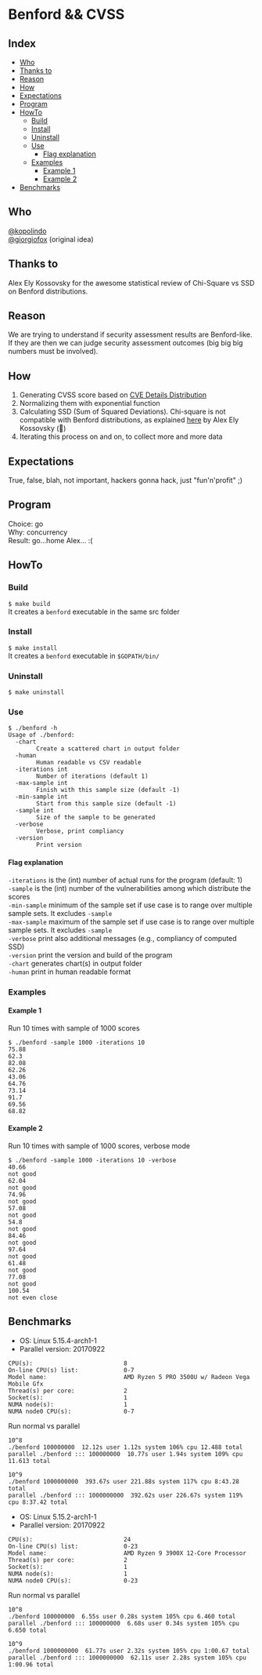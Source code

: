 # Benford && CVSS
## Index
- [Who](https://github.com/kopolindo/benford#who)
- [Thanks to](https://github.com/kopolindo/benford#thanks-to)
- [Reason](https://github.com/kopolindo/benford#reason)
- [How](https://github.com/kopolindo/benford#how)
- [Expectations](https://github.com/kopolindo/benford#expectations)
- [Program](https://github.com/kopolindo/benford#program)
- [HowTo](https://github.com/kopolindo/benford#howto)
	- [Build](https://github.com/kopolindo/benford#build)
	- [Install](https://github.com/kopolindo/benford#install)
	- [Uninstall](https://github.com/kopolindo/benford#uninstall)
	- [Use](https://github.com/kopolindo/benford#use)
		- [Flag explanation](https://github.com/kopolindo/benford#flag-explanation)
	- [Examples](https://github.com/kopolindo/benford#examples)
		- [Example 1](https://github.com/kopolindo/benford#example-1)
		- [Example 2](https://github.com/kopolindo/benford#example-2)
- [Benchmarks](https://github.com/kopolindo/benford#benchmarks)


## Who
[@kopolindo](https://github.com/kopolindo)  
[@giorgiofox](https://github.com/giorgiofox) (original idea)

## Thanks to
Alex Ely Kossovsky for the awesome statistical review of Chi-Square vs SSD on Benford distributions.

## Reason
We are trying to understand if security assessment results are Benford-like.  
If they are then we can judge security assessment outcomes (big big big numbers must be involved).  

## How
1. Generating CVSS score based on [CVE Details Distribution](https://www.cvedetails.com/cvss-score-distribution.php)
2. Normalizing them with exponential function
3. Calculating SSD (Sum of Squared Deviations). Chi-square is not compatible with Benford distributions, as explained [here](https://www.mdpi.com/2571-905X/4/2/27) by Alex Ely Kossovsky (:beer:)  
4. Iterating this process on and on, to collect more and more data

## Expectations
True, false, blah, not important, hackers gonna hack, just "fun'n'profit" ;)

## Program
Choice: go  
Why: concurrency  
Result: go...home Alex... :(  

## HowTo
### Build
`$ make build`  
It creates a `benford` executable in the same src folder

### Install
`$ make install`  
It creates a `benford` executable in `$GOPATH/bin/`

### Uninstall
`$ make uninstall`

### Use
```
$ ./benford -h
Usage of ./benford:
  -chart
        Create a scattered chart in output folder
  -human
        Human readable vs CSV readable
  -iterations int
        Number of iterations (default 1)
  -max-sample int
        Finish with this sample size (default -1)
  -min-sample int
        Start from this sample size (default -1)
  -sample int
        Size of the sample to be generated
  -verbose
        Verbose, print compliancy
  -version
        Print version
```

#### Flag explanation
`-iterations` is the (int) number of actual runs for the program (default: 1)  
`-sample` is the (int) number of the vulnerabilities among which distribute the scores  
`-min-sample` minimum of the sample set if use case is to range over multiple sample sets. It excludes `-sample`  
`-max-sample` maximum of the sample set if use case is to range over multiple sample sets. It excludes `-sample`  
`-verbose` print also additional messages (e.g., compliancy of computed SSD)  
`-version` print the version and build of the program  
`-chart` generates chart(s) in output folder  
`-human` print in human readable format  

### Examples
#### Example 1
Run 10 times with sample of 1000 scores
```
$ ./benford -sample 1000 -iterations 10
75.88
62.3
82.08
62.26
43.06
64.76
73.14
91.7
69.56
68.82
```

#### Example 2
Run 10 times with sample of 1000 scores, verbose mode
```
$ ./benford -sample 1000 -iterations 10 -verbose
40.66
not good
62.04
not good
74.96
not good
57.08
not good
54.8
not good
84.46
not good
97.64
not good
61.48
not good
77.08
not good
100.54
not even close
```

## Benchmarks

- OS: Linux 5.15.4-arch1-1
- Parallel version: 20170922

```$ lscpu | egrep 'Model name|Socket|Thread|NUMA|CPU\(s\)'
CPU(s):                          8
On-line CPU(s) list:             0-7
Model name:                      AMD Ryzen 5 PRO 3500U w/ Radeon Vega Mobile Gfx
Thread(s) per core:              2
Socket(s):                       1
NUMA node(s):                    1
NUMA node0 CPU(s):               0-7
```
Run normal vs parallel
```
10^8
./benford 100000000  12.12s user 1.12s system 106% cpu 12.488 total
parallel ./benford ::: 100000000  10.77s user 1.94s system 109% cpu 11.613 total

10^9
./benford 1000000000  393.67s user 221.88s system 117% cpu 8:43.28 total
parallel ./benford ::: 1000000000  392.62s user 226.67s system 119% cpu 8:37.42 total
```

- OS: Linux 5.15.2-arch1-1
- Parallel version: 20170922

```$ lscpu | egrep 'Model name|Socket|Thread|NUMA|CPU\(s\)'
CPU(s):                          24
On-line CPU(s) list:             0-23
Model name:                      AMD Ryzen 9 3900X 12-Core Processor
Thread(s) per core:              2
Socket(s):                       1
NUMA node(s):                    1
NUMA node0 CPU(s):               0-23
```

Run normal vs parallel
```
10^8
./benford 100000000  6.55s user 0.28s system 105% cpu 6.460 total
parallel ./benford ::: 100000000  6.68s user 0.34s system 105% cpu 6.650 total

10^9
./benford 1000000000  61.77s user 2.32s system 105% cpu 1:00.67 total
parallel ./benford ::: 1000000000  62.11s user 2.28s system 105% cpu 1:00.96 total
```
